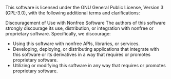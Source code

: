This software is licensed under the GNU General Public License, Version 3 (GPL-3.0), with the following additional terms and clarifications:

Discouragement of Use with Nonfree Software
  The authors of this software strongly discourage its use, distribution, or integration with nonfree or proprietary software. Specifically, we discourage:
   - Using this software with nonfree APIs, libraries, or services.
   - Developing, deploying, or distributing applications that integrate with this software or its derivatives in a way that requires or promotes proprietary software.
   - Utilizing or modifying this software in any way that requires or promotes proprietary software.
